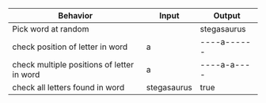 |Behavior|Input|Output|
|-|-|-|
|Pick word at random||stegasaurus|
|check position of letter in word|a|----a------|
|check multiple positions of letter in word |a|----a-a----|
|check all letters found in word|stegasaurus|true|
